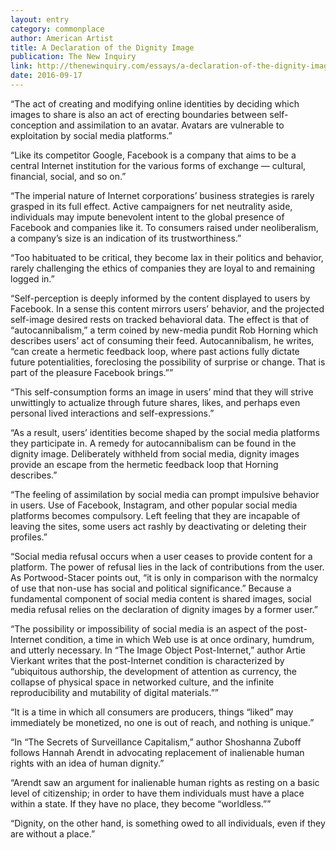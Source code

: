 ```yaml
---
layout: entry
category: commonplace
author: American Artist
title: A Declaration of the Dignity Image
publication: The New Inquiry
link: http://thenewinquiry.com/essays/a-declaration-of-the-dignity-image/
date: 2016-09-17
---
```


“The act of creating and modifying online identities by deciding which images to share is also an act of erecting boundaries between self-conception and assimilation to an avatar. Avatars are vulnerable to exploitation by social media platforms.”

“Like its competitor Google, Facebook is a company that aims to be a central Internet institution for the various forms of exchange — cultural, financial, social, and so on.”

“The imperial nature of Internet corporations’ business strategies is rarely grasped in its full effect. Active campaigners for net neutrality aside, individuals may impute benevolent intent to the global presence of Facebook and companies like it. To consumers raised under neoliberalism, a company’s size is an indication of its trustworthiness.”

“Too habituated to be critical, they become lax in their politics and behavior, rarely challenging the ethics of companies they are loyal to and remaining logged in.”

“Self-perception is deeply informed by the content displayed to users by Facebook. In a sense this content mirrors users’ behavior, and the projected self-image desired rests on tracked behavioral data. The effect is that of “autocannibalism,” a term coined by new-media pundit Rob Horning which describes users’ act of consuming their feed. Autocannibalism, he writes, “can create a hermetic feedback loop, where past actions fully dictate future potentialities, foreclosing the possibility of surprise or change. That is part of the pleasure Facebook brings.””

“This self-consumption forms an image in users’ mind that they will strive unwittingly to actualize through future shares, likes, and perhaps even personal lived interactions and self-expressions.”

“As a result, users’ identities become shaped by the social media platforms they participate in. A remedy for autocannibalism can be found in the dignity image. Deliberately withheld from social media, dignity images provide an escape from the hermetic feedback loop that Horning describes.”

“The feeling of assimilation by social media can prompt impulsive behavior in users. Use of Facebook, Instagram, and other popular social media platforms becomes compulsory. Left feeling that they are incapable of leaving the sites, some users act rashly by deactivating or deleting their profiles.”

“Social media refusal occurs when a user ceases to provide content for a platform. The power of refusal lies in the lack of contributions from the user. As Portwood-Stacer points out, “it is only in comparison with the normalcy of use that non-use has social and political significance.” Because a fundamental component of social media content is shared images, social media refusal relies on the declaration of dignity images by a former user.”

“The possibility or impossibility of social media is an aspect of the post-Internet condition, a time in which Web use is at once ordinary, humdrum, and utterly necessary. In “The Image Object Post-Internet,” author Artie Vierkant writes that the post-Internet condition is characterized by “ubiquitous authorship, the development of attention as currency, the collapse of physical space in networked culture, and the infinite reproducibility and mutability of digital materials.””

“It is a time in which all consumers are producers, things “liked” may immediately be monetized, no one is out of reach, and nothing is unique.”

“In “The Secrets of Surveillance Capitalism,” author Shoshanna Zuboff follows Hannah Arendt in advocating replacement of inalienable human rights with an idea of human dignity.”

“Arendt saw an argument for inalienable human rights as resting on a basic level of citizenship; in order to have them individuals must have a place within a state. If they have no place, they become “worldless.””

“Dignity, on the other hand, is something owed to all individuals, even if they are without a place.”
